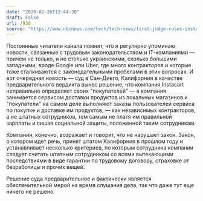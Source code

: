 ```yaml
---
date: "2020-02-26T12:44:30"
draft: False
url: /938
source: "https://www.nbcnews.com/tech/tech-news/first-judge-rules-instacart-has-misclassified-its-california-workers-n1142286"
---
```


Постоянные читатели канала помнят, что я регулярно упоминаю новости, связанные с трудовым законодательством и IT-компаниями — причем не только, и не столько украинскими, сколько большими западными, вроде Google или Uber, где много контракторов и которые тоже сталкиваются с законодательными пробелами в этих вопросах. И вот очередная новость — суд в Сан-Диего, Калифорния в качестве предварительного вердикта вынес решение, что компания Instacart неправильно определяет своих "покупателей" — а компания занимается сервисом доставки продуктов из локальных магазинов и "покупатели" на самом деле выполняют заказы пользователей сервиса по покупке и доставке им продуктов, — как независимых контракторов, а не штатных сотрудников, тем самым не платя им правильной зарплаты и лишая социальной защиты, положенной таким сотрудникам.

Компания, конечно, возражает и говорит, что не нарушает закон. Закон, о котором идет речь, принят штатом Калифорния в прошлом году и устанавливает несколько критериев, по которым сотрудника компании следует считать штатным сотрудником со всеми вытекающими последствиями в виде гарантии по трудовому договору, страховке от безработицы и прочих вещей. 

Решение суда предварительное и фактически является обеспечительной мерой на время слушания дела, так что даже тут еще ничего не решено.
